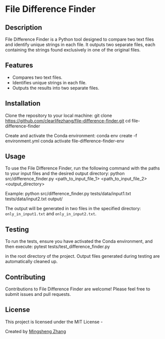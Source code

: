 # File Difference Finder

## Description
File Difference Finder is a Python tool designed to compare two text files and identify unique strings in each file. It outputs two separate files, each containing the strings found exclusively in one of the original files.

## Features
- Compares two text files.
- Identifies unique strings in each file.
- Outputs the results into two separate files.

## Installation
Clone the repository to your local machine:
git clone https://github.com/clearlifezhang/file-difference-finder.git
cd file-difference-finder

Create and activate the Conda environment:
conda env create -f environment.yml
conda activate file-difference-finder-env


## Usage
To use the File Difference Finder, run the following command with the paths to your input files and the desired output directory:
python src/difference_finder.py <path_to_input_file_1> <path_to_input_file_2> <output_directory>

Example:
python src/difference_finder.py tests/data/input1.txt tests/data/input2.txt output/

The output will be generated in two files in the specified directory: `only_in_input1.txt` and `only_in_input2.txt`.

## Testing
To run the tests, ensure you have activated the Conda environment, and then execute:
pytest tests/test_difference_finder.py

in the root directory of the project. Output files generated during testing are automatically cleaned up.

## Contributing
Contributions to File Difference Finder are welcome! Please feel free to submit issues and pull requests.

## License
This project is licensed under the MIT License -

Created by [Mingsheng Zhang](https://github.com/clearlifezhang)
